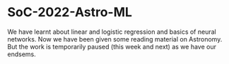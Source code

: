 # SoC-2022-Astro-ML
We have learnt about linear and logistic regression and basics of neural networks.
Now we have been given some reading material on Astronomy. But the work is temporarily paused (this week and next) as we have our endsems.
